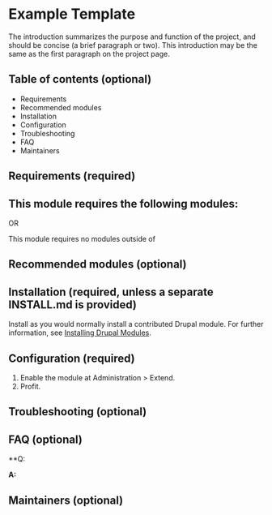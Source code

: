# Example Template

The introduction summarizes the purpose and function of the project, and should be concise (a brief paragraph or two). This introduction may be the same as the first paragraph on the project page.


## Table of contents (optional)

- Requirements
- Recommended modules
- Installation
- Configuration
- Troubleshooting
- FAQ
- Maintainers


## Requirements (required)

This module requires the following modules:
- 

OR

This module requires no modules outside of 


## Recommended modules (optional)


## Installation (required, unless a separate INSTALL.md is provided)

Install as you would normally install a contributed Drupal module. For further information, see [Installing Drupal Modules](https://www.drupal.org/docs/extending-drupal/installing-drupal-modules).


## Configuration (required)

1. Enable the module at Administration > Extend.
1. Profit.


## Troubleshooting (optional)


## FAQ (optional)

**Q: 

**A:** 


## Maintainers (optional)

